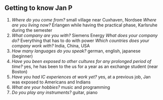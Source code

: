 ## Getting to know Jan P
1. *Where do you come from?* small village near Cuxhaven, Nordsee
	*Where are you living now?* Erlangen while having the practical phase, Karlsruhe during the semester
2. *What company are you with?* Siemens Energy
	*What does your company do?* Everything that has to do with power
	*Which countries does your company work with?* India, China, USA
3. *How many languages do you speak?* german, english, japanese (beginner)
4. *Have you been exposed to other cultures for any prolonged period of time?* yes, he has been to the us for a year as an exchange student (near Boston)
5. *Have you had IC experiences at work yet?* yes, at a previous job, Jan was exposed to Americans and Indians
6. *What are your hobbies?* music and programming
7. *Do you play any instruments?* guitar, piano
